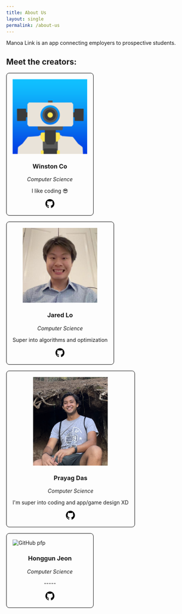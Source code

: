 ```yaml
---
title: About Us
layout: single
permalink: /about-us
---
```


Manoa Link is an app connecting employers to prospective students.

## Meet the creators:

<div id="contributors">
  <div class="contributor">
    <img src="/assets/images/pfp/winston-pfp.png" alt="GitHub pfp" />
    <h3 class="name">Winston Co</h3>
    <span class="major">Computer Science</span>
    <p>I like coding 😎</p>
    <footer>
      <a href="https://github.com/winstonco" target="_blank">
        <img src="/assets/svg/github.svg" alt="Link to GitHub">
      </a>
    </footer>
  </div>
  <div class="contributor">
    <img src="/assets/images/pfp/jared-pfp.png" alt="GitHub pfp" />
    <h3 class="name">Jared Lo</h3>
    <span class="major">Computer Science</span>
    <p>Super into algorithms and optimization</p>
    <footer>
      <a href="https://github.com/jlo2224" target="_blank">
        <img src="/assets/svg/github.svg" alt="Link to GitHub">
      </a>
    </footer>
  </div>
  <div class="contributor">
    <img src="/assets/images/pfp/prayag-pfp.png" alt="GitHub pfp" />
    <h3 class="name">Prayag Das</h3>
    <span class="major">Computer Science</span>
    <p>I'm super into coding and app/game design XD</p>
    <footer>
      <a href="https://github.com/Prayag-Das" target="_blank">
        <img src="/assets/svg/github.svg" alt="Link to GitHub">
      </a>
    </footer>
  </div>
  <div class="contributor">
    <img src="https://avatars.githubusercontent.com/u/96459232?v=4" alt="GitHub pfp" />
    <h3 class="name">Honggun Jeon</h3>
    <span class="major">Computer Science</span>
    <p>-----</p>
    <footer>
      <a href="https://github.com/gitCarrot" target="_blank">
        <img src="/assets/svg/github.svg" alt="Link to GitHub">
      </a>
    </footer>
  </div>
</div>

<style>
  #contributors {
    display: flex;
    flex-wrap: wrap;
    gap: 1rem;
  }
  .contributor {
    border: 1px solid black;
    border-radius: 8px;
    padding: 1rem;
    word-wrap: wrap;
    max-width: 350px;
    display: flex;
    flex-direction: column;
    align-items: center;
  }
  .contributor > img {
    width: 200px;
  }
  .contributor > .major {
    font-style: italic;
  }
  .contributor > footer {
    display: flex;
    flex-wrap: wrap;
    gap: 8px;
  }
  .contributor > footer img {
    width: 24px;
    aspect-ratio: 1 / 1;
  }
</style>
